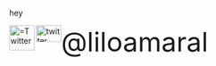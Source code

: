 <p>hey</p>
<p><img align="left" width="45" height="45" src="https://image.flaticon.com/icons/png/512/124/124021.png" alt="
=Twitter" ></p> 
<style type="@liloamaral">
.image-left {
  display: block;
  margin-left: auto;
  margin-right: auto;
  float: right;
}
</style>

<p>
<img align="middle" width="50" height="45" src="https://image.flaticon.com/icons/png/512/124/124021.png" alt="twitter" style="float:left;width:45px;height:30px;"> <font size="10">@liloamaral</font>
</p>
